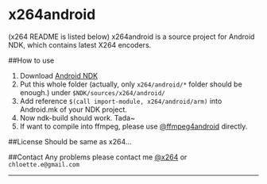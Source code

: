 x264android
===========
(x264 README is listed below)
x264android is a source project for Android NDK, which contains latest X264 encoders.

##How to use
1. Download [Android NDK](https://developer.android.com/tools/sdk/ndk/index.html)
2. Put this whole folder (actually, only `x264/android/*` folder should be enough.) under `$NDK/sources/x264/android/`
3. Add reference `$(call import-module, x264/android/arm)` into Android.mk of your NDK project.
4. Now ndk-build should work. Tada~
5. If want to compile into ffmpeg, please use [@ffmpeg4android](https://github.com/chloette/ffmpeg4android) directly.

##License
Should be same as x264...

##Contact
Any problems please contact me [@x264](https://github.com/chloette/x264android) or `chloette.e@gmail.com`


---

